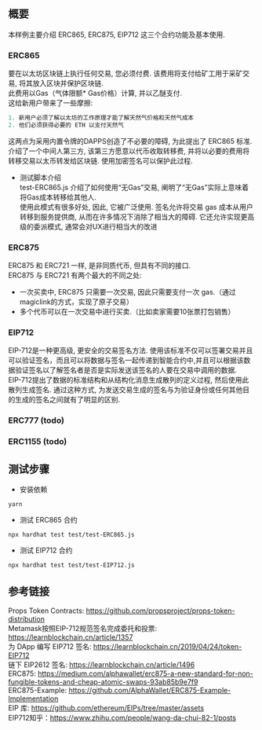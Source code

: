 ## 概要  
本样例主要介绍 ERC865, ERC875, EIP712 这三个合约功能及基本使用.

### ERC865 
要在以太坊区块链上执行任何交易, 您必须付费. 该费用将支付给矿工用于采矿交易, 将其放入区块并保护区块链.   
此费用以Gas（气体限额* Gas​​价格）计算, 并以乙醚支付.   
这给新用户带来了一些摩擦:   
```js
1. 新用户必须了解以太坊的工作原理才能了解天然气价格和天然气成本   
2. 他们必须获得必要的 ETH 以支付天然气   
``` 
这两点为采用内置令牌的DAPPS创造了不必要的障碍, 为此提出了 ERC865 标准.   
介绍了一个中间人第三方, 该第三方愿意以代币收取转移费, 并将以必要的费用将转移交易以太币转发给区块链. 使用加密签名可以保护此过程.  
- 测试脚本介绍   
test-ERC865.js 介绍了如何使用“无Gas”交易, 阐明了“无Gas”实际上意味着将Gas成本转移给其他人.      
使用此模式有很多好处, 因此, 它被广泛使用. 签名允许将交易 gas 成本从用户转移到服务提供商, 从而在许多情况下消除了相当大的障碍. 它还允许实现更高级的委派模式, 通常会对UX进行相当大的改进  

### ERC875
ERC875 和 ERC721 一样, 是非同质代币, 但具有不同的接口.   
ERC875 与 ERC721 有两个最大的不同之处:  
- 一次买卖中, ERC875 只需要一次交易, 因此只需要支付一次 gas.（通过magiclink的方式，实现了原子交易）  
- 多个代币可以在一次交易中进行买卖.（比如卖家需要10张票打包销售）
  

### EIP712  
EIP-712是一种更高级, 更安全的交易签名方法. 使用该标准不仅可以签署交易并且可以验证签名，而且可以将数据与签名一起传递到智能合约中,并且可以根据该数据验证签名以了解签名者是否是实际发送该签名的人要在交易中调用的数据.       
EIP-712提出了数据的标准结构和从结构化消息生成散列的定义过程, 然后使用此散列生成签名. 通过这种方式, 为发送交易生成的签名与为验证身份或任何其他目的生成的签名之间就有了明显的区别.  

### ERC777 (todo)

### ERC1155 (todo)
## 测试步骤 
- 安装依赖 
```
yarn
```

- 测试 ERC865 合约
```
npx hardhat test test/test-ERC865.js 
``` 

- 测试 EIP712 合约
```
npx hardhat test test/test-EIP712.js 
``` 

## 参考链接
Props Token Contracts:  https://github.com/propsproject/props-token-distribution    
Metamask按照EIP-712规范签名完成委托和投票: https://learnblockchain.cn/article/1357    
为 DApp 编写 EIP712 签名: https://learnblockchain.cn/2019/04/24/token-EIP712  
链下 EIP2612 签名:  https://learnblockchain.cn/article/1496  
ERC875: https://medium.com/alphawallet/erc875-a-new-standard-for-non-fungible-tokens-and-cheap-atomic-swaps-93ab85b9e7f9  
ERC875-Example: https://github.com/AlphaWallet/ERC875-Example-Implementation   
EIP 库:  https://github.com/ethereum/EIPs/tree/master/assets   
EIP712知乎：https://www.zhihu.com/people/wang-da-chui-82-1/posts  
